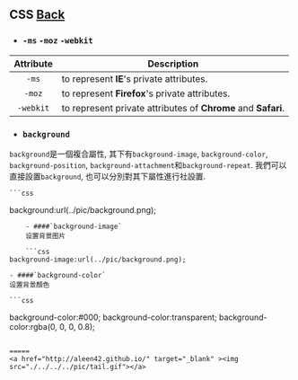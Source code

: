 ## CSS [Back](./../Programming%20Menu.md)

- ### `-ms` `-moz` `-webkit`
Attribute|Description
:---:|---
`-ms`|to represent **IE**'s private attributes.
`-moz`|to represent **Firefox**'s private attributes.
`-webkit`|to represent private attributes of **Chrome** and **Safari**.

- ### `background`
`background`是一個複合屬性, 其下有`background-image`, `background-color`, `background-position`, `background-attachment`和`background-repeat`. 我們可以直接設置`background`, 也可以分別對其下屬性進行社設置.

	```css
background:url(../pic/background.png);
```
	- ####`background-image`
	设置背景图片

	```css
background-image:url(../pic/background.png);
```

	- ####`background-color`
	设置背景顏色

	```css
background-color:#000;
background-color:transparent;
background-color:rgba(0, 0, 0, 0.8);
```

=====
<a href="http://aleen42.github.io/" target="_blank" ><img src="./../../../pic/tail.gif"></a>
